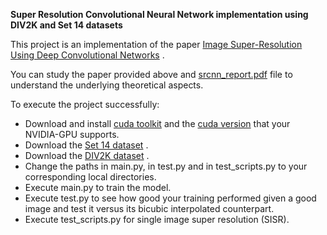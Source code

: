 **Super Resolution Convolutional Neural Network implementation using DIV2K and Set 14 datasets**


This project is an implementation of the paper [Image Super-Resolution Using Deep Convolutional Networks](https://arxiv.org/pdf/1501.00092) .


You can study the paper provided above and [srcnn_report.pdf](https://github.com/ChristosKonstantas/Super_Resolution_Convolutional_Neural_Network/blob/main/srcnn_report.pdf) file to understand the underlying theoretical aspects.


To execute the project successfully:

* Download and install [cuda toolkit](https://developer.nvidia.com/cuda-toolkit) and the [cuda version](https://pytorch.org/get-started/locally/) that your NVIDIA-GPU supports.
* Download the [Set 14 dataset](https://www.kaggle.com/datasets/ll01dm/set-5-14-super-resolution-dataset) .
* Download the [DIV2K dataset](https://www.kaggle.com/datasets/joe1995/div2k-dataset) .
* Change the paths in main.py, in test.py and in test_scripts.py to your corresponding local directories.
* Execute main.py to train the model.
* Execute test.py to see how good your training performed given a good image and test it versus its bicubic interpolated counterpart.
* Execute test_scripts.py for single image super resolution (SISR).
